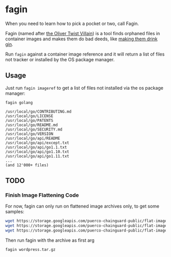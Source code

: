 # fagin

When you need to learn how to pick a pocket or two, call Fagin.

Fagin (named after [the Oliver Twist Villain](https://en.wikipedia.org/wiki/Fagin)) is a tool finds orphaned files in container images and makes them do bad deeds, 
like [making them drink gin](https://youtu.be/-BtRMxBYaqs?t=28).

Run `fagin` against a container image reference and it will return a list of files
not tracker or installed by the OS package manager. 

## Usage 

Just run `fagin imageref` to get a list of files not installed via the os package 
manager:

```
fagin golang

/usr/local/go/CONTRIBUTING.md
/usr/local/go/LICENSE
/usr/local/go/PATENTS
/usr/local/go/README.md
/usr/local/go/SECURITY.md
/usr/local/go/VERSION
/usr/local/go/api/README
/usr/local/go/api/except.txt
/usr/local/go/api/go1.1.txt
/usr/local/go/api/go1.10.txt
/usr/local/go/api/go1.11.txt
...
(and 12'000+ files)
```

## TODO

### Finish Image Flattening Code

For now, fagin can only run on flattened image archives only, to get some samples:

```bash
wget https://storage.googleapis.com/puerco-chainguard-public/flat-image-samples/debian.tar.gz
wget https://storage.googleapis.com/puerco-chainguard-public/flat-image-samples/golang.tar.gz
wget https://storage.googleapis.com/puerco-chainguard-public/flat-image-samples/wordpress.tar.gz
```

Then run fagin with the archive as first arg

```
fagin wordpress.tar.gz
```




